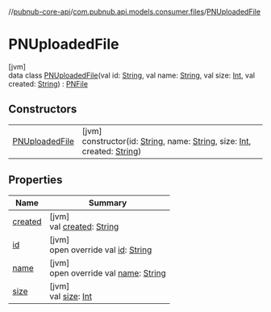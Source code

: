 //[pubnub-core-api](../../../index.md)/[com.pubnub.api.models.consumer.files](../index.md)/[PNUploadedFile](index.md)

# PNUploadedFile

[jvm]\
data class [PNUploadedFile](index.md)(val id: [String](https://kotlinlang.org/api/latest/jvm/stdlib/kotlin/-string/index.html), val name: [String](https://kotlinlang.org/api/latest/jvm/stdlib/kotlin/-string/index.html), val size: [Int](https://kotlinlang.org/api/latest/jvm/stdlib/kotlin/-int/index.html), val created: [String](https://kotlinlang.org/api/latest/jvm/stdlib/kotlin/-string/index.html)) : [PNFile](../-p-n-file/index.md)

## Constructors

| | |
|---|---|
| [PNUploadedFile](-p-n-uploaded-file.md) | [jvm]<br>constructor(id: [String](https://kotlinlang.org/api/latest/jvm/stdlib/kotlin/-string/index.html), name: [String](https://kotlinlang.org/api/latest/jvm/stdlib/kotlin/-string/index.html), size: [Int](https://kotlinlang.org/api/latest/jvm/stdlib/kotlin/-int/index.html), created: [String](https://kotlinlang.org/api/latest/jvm/stdlib/kotlin/-string/index.html)) |

## Properties

| Name | Summary |
|---|---|
| [created](created.md) | [jvm]<br>val [created](created.md): [String](https://kotlinlang.org/api/latest/jvm/stdlib/kotlin/-string/index.html) |
| [id](id.md) | [jvm]<br>open override val [id](id.md): [String](https://kotlinlang.org/api/latest/jvm/stdlib/kotlin/-string/index.html) |
| [name](name.md) | [jvm]<br>open override val [name](name.md): [String](https://kotlinlang.org/api/latest/jvm/stdlib/kotlin/-string/index.html) |
| [size](size.md) | [jvm]<br>val [size](size.md): [Int](https://kotlinlang.org/api/latest/jvm/stdlib/kotlin/-int/index.html) |
